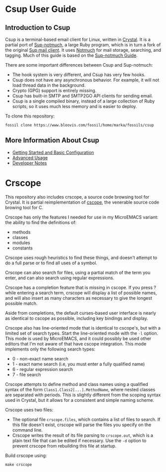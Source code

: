 # Csup User Guide

## Introduction to Csup

Csup is a terminal-based email client for Linux,
written in [Crystal](https://crystal-lang.org/).  It is a partial port of
[Sup-notmuch](https://www.bloovis.com/fossil/home/marka/fossils/sup-notmuch/home), a large
Ruby program, which is in turn
a fork of the original [Sup mail client](https://github.com/sup-heliotrope/sup).
It uses [Notmuch](https://notmuchmail.org/) for mail storage, searching, and tagging.
Much of this guide is based on the [Sup-notmuch Guide](https://www.bloovis.com/supguide/).

There are some important differences between Csup and Sup-notmuch:

* The hook system is very different, and Csup has very few hooks.
* Csup does not have any asynchronous behavior.  For example, it will not load
thread data in the background.
* Crypto (GPG) support is entirely missing.
* Csup has built-in SMTP and SMTP2GO API clients for sending email.
* Csup is a single compiled binary, instead of a large collection of Ruby scripts, so it
uses much less memory and is easier to deploy.

To clone this repository:

```
fossil clone https://www.bloovis.com/fossil/home/marka/fossils/csup
```

## More Information About Csup

* [Getting Started and Basic Configuration](gettingstarted/index.md)
* [Advanced Usage](advancedusage/index.md)
* [Developer Notes](developernotes/index.md)


# Crscope

This repository also includes crscope, a source code browsing tool
for Crystal.  It is partial reimplementation of
[cscope](https://cscope.sourceforge.net/), the venerable source code browing tool for C.

Crscope has only the features I needed for use in
my MicroEMACS variant: the ability to find the definitions of:

* methods
* classes
* modules
* constants

Crscope uses rough heuristics to find these things, and doesn't attempt to do a full parse or to find
all uses of a symbol.

Crscope can also search for files, using a partial match of the term you enter, and
can also search using regular expressions.

Crscope has a completion feature that is missing in cscope.  If you
press ?  while entering a search term, crscope will display a list of
possible names, and will also insert as many characters as necessary
to give the longest possible match.

Aside from completions, the default curses-based user interface is
nearly as identical to cscope as possible, including key bindings and
display.

Crscope also has line-oriented mode that is identical to cscope's, but with
a limited set of search types.  Start the line-oriented mode with the `-l` option.
This mode is used by MicroEMACS, and it could possibly be used other editors
that I'm not aware of that have cscope integration.  This mode implements only the following search types:

* 0 - non-exact name search
* 1 - exact name search (i.e, you must enter a fully qualified name)
* 6 - regular expression search
* 7 - file search

Crscope attempts to define method and class names using a qualified
syntax of the form `Class1.Class2[...].MethodName`, where nested
classes are separated with periods.  This is slightly different from
the scoping syntax used in Crystal, but it allows for a consistent and
simple naming scheme.

Crscope uses two files:

* The optional file `crscope.files`, which contains a
  list of files to search.  If this file doesn't exist, crscope will parse the
  files you specify on the command line.
* Crscope writes the result of its file parsing
  to `crscope.out`, which is a plain text file that can be edited if
  necessary.  Use the `-d` option to prevent crscope from rebuilding
  this file at startup.

Build crscope using:

    make crscope
